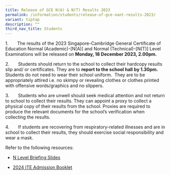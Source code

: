 ```yaml
---
title: Release of GCE N(A) & N(T) Results 2023
permalink: /information/students/release-of-gce-nant-results-2023/
variant: tiptap
description: ""
third_nav_title: Students
---
```

<p>1.&nbsp;&nbsp;&nbsp;&nbsp;&nbsp;&nbsp; The results of the 2023 Singapore-Cambridge General Certificate of Education Normal (Academic)-[N(A)] and Normal (Technical)-[N(T)] Level Examinations will be released on <strong>Monday, 18 December 2023, 2.00pm.</strong></p><p>2.&nbsp;&nbsp;&nbsp;&nbsp;&nbsp;&nbsp; Students should return to the school to collect their hardcopy results slip and/ or certificates. They are to <strong>report to the school hall</strong> <strong>by 1.30pm.</strong>&nbsp; Students do not need to wear their school uniform.&nbsp; They are to be appropriately attired i.e. no skimpy or revealing clothes or clothes printed with offensive words/graphics and no slippers.</p><p>3.&nbsp;&nbsp;&nbsp;&nbsp;&nbsp;&nbsp; Students who are unwell should seek medical attention and not return to school to collect their results. They can appoint a proxy to collect a physical copy of their results from the school. Proxies are required to produce the relevant documents for the school’s verification when collecting the results.</p><p>4.&nbsp;&nbsp;&nbsp;&nbsp;&nbsp;&nbsp; If students are recovering from respiratory-related illnesses and are in school to collect their results, they should exercise social responsibility and wear a mask.</p><p></p><p>Refer to the following resources:</p><ul data-tight="true" class="tight"><li><p><a href="/files/Information/Students/2023_Damai_Sec_Sch_N_level_Briefing_Slides.pdf" rel="noopener noreferrer nofollow" target="_blank">N Level Briefing Slides</a></p></li><li><p><a href="/files/Information/Students/gce_n_admission_booklet_2024.pdf" rel="noopener noreferrer nofollow" target="_blank">2024 ITE Admission Booklet</a></p></li></ul><p></p>